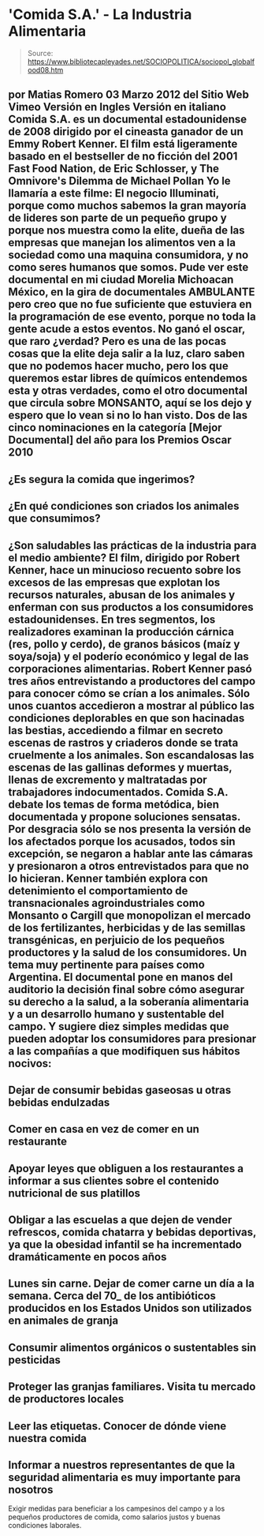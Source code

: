 # 'Comida S.A.' - La Industria Alimentaria

> Source: https://www.bibliotecapleyades.net/SOCIOPOLITICA/sociopol_globalfood08.htm

por
Matias Romero
03 Marzo
2012
del Sitio Web
Vimeo
Versión
en Ingles
Versión en italiano
Comida S.A. es un documental
estadounidense de 2008 dirigido por el cineasta ganador de un Emmy Robert
Kenner.
El film está ligeramente basado en el bestseller de no ficción
del 2001 Fast Food Nation, de Eric Schlosser, y The Omnivore's
Dilemma de Michael Pollan
Yo le llamaría a este filme: El negocio Illuminati, porque como
muchos sabemos la gran mayoría de lideres son parte de un pequeño grupo y
porque nos muestra como la elite, dueña de las empresas que manejan los
alimentos ven a la sociedad como una maquina consumidora, y no como seres
humanos que somos.
Pude ver este documental en mi ciudad Morelia
Michoacan México, en la gira de documentales AMBULANTE pero creo que no fue
suficiente que estuviera en la programación de ese evento, porque no toda la
gente acude a estos eventos.
No ganó el oscar, que raro ¿verdad?
Pero es una de las pocas cosas que la elite deja
salir a la luz, claro saben que no podemos hacer mucho, pero los que
queremos estar libres de químicos entendemos esta y otras verdades, como el
otro documental que circula sobre
MONSANTO, aquí se los dejo y espero que lo
vean si no lo han visto.
Dos de las cinco nominaciones en la categoría
[Mejor Documental] del año para los Premios Oscar 2010
-
¿Es segura la comida
que ingerimos?
-
¿En qué condiciones son criados los animales que consumimos?
-
¿Son saludables las prácticas de la industria para el medio ambiente?
El film, dirigido por Robert Kenner, hace
un minucioso recuento sobre los excesos de las empresas que explotan los
recursos naturales, abusan de los animales y enferman con sus productos a
los consumidores estadounidenses.
En tres segmentos, los realizadores
examinan la producción cárnica (res, pollo y cerdo), de granos básicos (maíz
y soya/soja) y el poderío económico y legal de las corporaciones alimentarias.
Robert Kenner pasó tres años entrevistando a
productores del campo para conocer cómo se crían a los animales.
Sólo unos cuantos accedieron a mostrar al
público las condiciones deplorables en que son hacinadas las bestias,
accediendo a filmar en secreto escenas de rastros y criaderos donde se trata
cruelmente a los animales. Son escandalosas las escenas de las gallinas
deformes y muertas, llenas de excremento y maltratadas por trabajadores
indocumentados.
Comida S.A.
debate los temas de forma
metódica, bien documentada y propone soluciones sensatas.
Por desgracia sólo
se nos presenta la versión de los afectados porque los acusados, todos sin
excepción, se negaron a hablar ante las cámaras y presionaron a otros
entrevistados para que no lo hicieran.
Kenner también explora con
detenimiento el comportamiento de transnacionales agroindustriales como
Monsanto o Cargill que monopolizan el
mercado de los fertilizantes, herbicidas y de las semillas transgénicas, en
perjuicio de los pequeños productores y la salud de los consumidores.
Un tema muy pertinente para países como
Argentina.
El documental pone en manos del auditorio la
decisión final sobre cómo asegurar su derecho a la salud, a la soberanía
alimentaria y a un desarrollo humano y sustentable del campo.
Y sugiere diez simples medidas que pueden
adoptar los consumidores para presionar a las compañías a que modifiquen sus
hábitos nocivos:
-
Dejar de consumir bebidas gaseosas u
otras bebidas endulzadas
-
Comer en casa en vez de comer en un
restaurante
-
Apoyar leyes que obliguen a los
restaurantes a informar a sus clientes sobre el contenido
nutricional de sus platillos
-
Obligar a las escuelas a que dejen de
vender refrescos, comida chatarra y bebidas deportivas, ya que la
obesidad infantil se ha incrementado dramáticamente en pocos años
-
Lunes sin carne. Dejar de comer carne un
día a la semana. Cerca del 70_ de los antibióticos producidos en los
Estados Unidos son utilizados en animales de granja
-
Consumir alimentos orgánicos o
sustentables sin pesticidas
-
Proteger las granjas familiares. Visita
tu mercado de productores locales
-
Leer las etiquetas. Conocer de dónde
viene nuestra comida
-
Informar a nuestros representantes de
que la seguridad alimentaria es muy importante para nosotros
-
Exigir medidas para beneficiar a los
campesinos del campo y a los pequeños productores de comida, como
salarios justos y buenas condiciones laborales.
